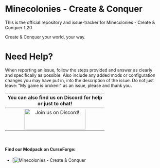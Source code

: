 Minecolonies - Create & Conquer
======
This is the official repository and issue-tracker for Minecolonies - Create & Conquer 1.20

Create & Conquer your world, your way.

Need Help?
======
When reporting an issue, follow the steps provided and answer as clearly and specifically as possible. Also include any added mods or configuration changes you may have put in, into the description of the issue. Do not just leave: "My game is broken!" as an issue, please and thank you. 

|You can also find us on Discord for help<br>or just to chat!|
|:------------:|
|<a href="https://discord.gg/24T6yyGNx5"><img src="https://discordapp.com/assets/fc0b01fe10a0b8c602fb0106d8189d9b.png" alt="Join us on Discord!"  width="200" height="68"></a>|
<br>

#### Find our Modpack on CurseForge:
+ [![Minecolonies - Create & Conquer](https://www.curseforge.com/minecraft/modpacks/minecolonies-create-conquer "Minecolonies - Create & Conquer")